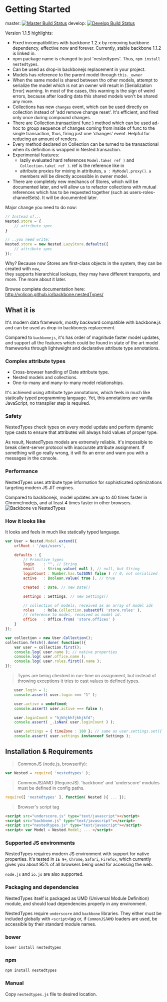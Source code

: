 # Getting Started

master: [![Master Build Status](https://travis-ci.org/Volicon/backbone.nestedTypes.svg?branch=master)](https://travis-ci.org/Volicon/backbone.nestedTypes)
develop: [![Develop Build Status](https://travis-ci.org/Volicon/backbone.nestedTypes.svg?branch=develop)](https://travis-ci.org/Volicon/backbone.nestedTypes)

Version 1.1.5 highlights:

- Fixed incompatibilities with backbone 1.2.x by removing backbone dependency, effective now and forever. Currently, stable backbone 1.1.2 is linked in.
- npm package name is changed to just 'nestedtypes'. Thus, `npm install nestedtypes`.
- Can be used as drop-in backbonejs replacement in your project.
- Models has reference to the parent model through `this._owner`
- When the same model is shared between tho other models, attempt to serialize the model which is not an owner will result in [Serialization Error] warning. In most of the cases, this warning is the sign of weird errors, because after loading data this shared models won't be shared any more.
- Collections has new `changes` event, which can be used directly on collection instead of 'add remove change reset'. It's efficient, and fired only once during compound changes.
- There are Collection.transaction( func ) method which can be used ad-hoc to group sequence of changes coming from inside of func to the single transaction, thus, firing just one 'changes' event. Helpful for reducing an amount of renders.
- Every method declared on Collection can be turned to be transactional when its definition is wrapped in Nested.transaction.
- Experimental features:
    - lazily evaluated hard references `Model.take( ref )` and `Collection.take( ref )`. ref is the reference like in
    - attribute proxies for mixing in attributes, `a : MyModel.proxy()`. `a` members will be directly accessible in owner model.
- There are completely new mechancs of Stores, which will be documented later, and will allow us to refactor collections with mutual references which has to be requested together (such as users-roles-channelSets). It will be documented later.

Major change you need to do now:
```javascript
// Instead of...
Nested.store = {
    // attribute spec
}

// ..you need write:
Nested.store = new Nested.LazyStore.defaults({
    // attribute spec
});
```
Why? Because now Stores are first-class objects in the system, they can be created with `new`,  
they supports hierarchical lookups, they may have different transports, and more. The more about it later.

Browse complete documentation here: http://volicon.github.io/backbone.nestedTypes/

## What it is

It's modern data framework, mostly backward compatible with backbone.js and can be used as drop-in backbonejs replacement.

Compared to `backbonejs`, it's has order of magnitude faster model updates, and support all the features which could be found
in state of the art model frameworks through lightweight and declarative attribute type annotations.

### Complex attribute types

* Cross-browser handling of Date attribute type.
* Nested models and collections.
* One-to-many and many-to-many model relationships.

It's achieved using attribute type annotations, which feels in much like statically typed programming language. Yet, this annotations are vanilla JavaScript, no transpiler step is required.

### Safety

NestedTypes check types on every model update and perform dynamic type casts to ensure that attributes will always hold values of proper type.

As result, NestedTypes models are extremely reliable. It's impossible to break client-server protocol with inaccurate attribute assignment. If something will go really wrong, it will fix an error and warn you with a messages in the console.

### Performance
NestedTypes uses attribute type information for sophisticated optimizations targeting modern JS JIT engines.

Compared to backbonejs, model updates are up to 40 times faster in Chrome/nodejs, and at least 4 times faster in other browsers.
![Backbone vs NestedTypes](docs/performance.jpg)

### How it looks like
It looks and feels in much like statically typed language.

```javascript
var User = Nested.Model.extend({
    urlRoot : '/api/users',

    defaults : {
        // Primitive types
        login    : "", // String
        email    : String.value( null ), // null, but String
        loginCount : Number.has.toJSON( false ) // 0, not serialized
        active   : Boolean.value( true ), // true

        created  : Date, // new Date()

        settings : Settings, // new Settings()

        // collection of models, received as an array of model ids
        roles    : Role.Collection.subsetOf( 'store.roles' ),
        // reference to model, received as model id.
        office   : Office.from( 'store.offices' )
    }
});

var collection = new User.Collection();
collection.fetch().done( function(){
    var user = collection.first();
    console.log( user.name ); // native properties
    console.log( user.office.name );
    console.log( user.roles.first().name );
});
```
> Types are being checked in run-time on assignment, but instead of throwing exceptions it tries to cast values to defined types.

```javascript
    user.login = 1;
    console.assert( user.login === "1" );

    user.active = undefined;
    console.assert( user.active === false );

    user.loginCount = "hjkhjkhfjkhjkfd";
    console.assert( _.isNan( user.loginCount ) );

    user.settings = { timeZone : 180 }; // same as user.settings.set({ timeZone : 180 })
    console.assert( user.settings instanceof Settings );
```
## Installation & Requirements
> CommonJS (node.js, browserify):

```javascript
var Nested = require( 'nestedtypes' );
```

> CommonJS/AMD (RequireJS).
> 'backbone' and 'underscore' modules must be defined in config paths.

```javascript
require([ 'nestedtypes' ], function( Nested ){ ... });
```

> Browser's script tag

```html
<script src="underscore.js" type="text/javascript"></script>
<script src="backbone.js" type="text/javascript"></script>
<script src="nestedtypes.js" type="text/javascript"></script>
<script> var Model = Nested.Model; ... </script>
```

### Supported JS environments
NestedTypes requires modern JS environment with support for native properties.
It's tested in `IE 9+`, `Chrome`, `Safari`, `Firefox`, which currently gives you about 95%
of all browsers being used for accessing the web.

`node.js` and `io.js` are also supported.

### Packaging and dependencies

NestedTypes itself is packaged as UMD (Universal Module Definition) module, and should load dependencies properly in any environment.

NestedTypes require `underscore` and `backbone` libraries. They either must be included globally with `<script>`tag or, if `CommonJS`/`AMD` loaders are used, be accessible by their standard module names.  

### bower

`bower install nestedtypes`

### npm

`npm install nestedtypes`

### Manual
Copy `nestedtypes.js` file to desired location.
